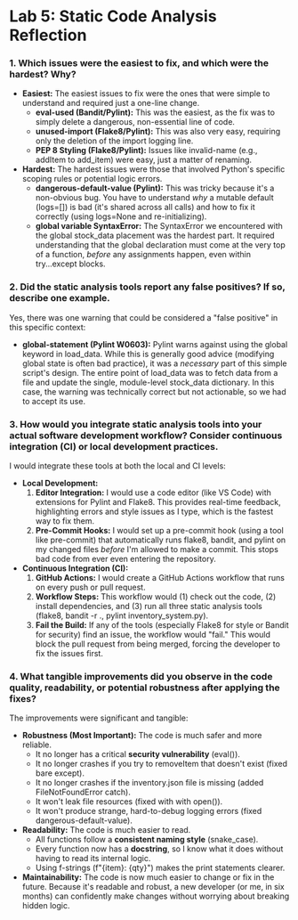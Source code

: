 # **Lab 5: Static Code Analysis Reflection**

### **1\. Which issues were the easiest to fix, and which were the hardest? Why?**

* **Easiest:** The easiest issues to fix were the ones that were simple to understand and required just a one-line change.  
  * **eval-used (Bandit/Pylint):** This was the easiest, as the fix was to simply delete a dangerous, non-essential line of code.  
  * **unused-import (Flake8/Pylint):** This was also very easy, requiring only the deletion of the import logging line.  
  * **PEP 8 Styling (Flake8/Pylint):** Issues like invalid-name (e.g., addItem to add\_item) were easy, just a matter of renaming.  
* **Hardest:** The hardest issues were those that involved Python's specific scoping rules or potential logic errors.  
  * **dangerous-default-value (Pylint):** This was tricky because it's a non-obvious bug. You have to understand *why* a mutable default (logs=\[\]) is bad (it's shared across all calls) and how to fix it correctly (using logs=None and re-initializing).  
  * **global variable SyntaxError:** The SyntaxError we encountered with the global stock\_data placement was the hardest part. It required understanding that the global declaration must come at the very top of a function, *before* any assignments happen, even within try...except blocks.

### **2\. Did the static analysis tools report any false positives? If so, describe one example.**

Yes, there was one warning that could be considered a "false positive" in this specific context:

* **global-statement (Pylint W0603):** Pylint warns against using the global keyword in load\_data. While this is generally good advice (modifying global state is often bad practice), it was a *necessary* part of this simple script's design. The entire point of load\_data was to fetch data from a file and update the single, module-level stock\_data dictionary. In this case, the warning was technically correct but not actionable, so we had to accept its use.

### **3\. How would you integrate static analysis tools into your actual software development workflow? Consider continuous integration (CI) or local development practices.**

I would integrate these tools at both the local and CI levels:

* **Local Development:**  
  1. **Editor Integration:** I would use a code editor (like VS Code) with extensions for Pylint and Flake8. This provides real-time feedback, highlighting errors and style issues as I type, which is the fastest way to fix them.  
  2. **Pre-Commit Hooks:** I would set up a pre-commit hook (using a tool like pre-commit) that automatically runs flake8, bandit, and pylint on my changed files *before* I'm allowed to make a commit. This stops bad code from ever even entering the repository.  
* **Continuous Integration (CI):**  
  1. **GitHub Actions:** I would create a GitHub Actions workflow that runs on every push or pull request.  
  2. **Workflow Steps:** This workflow would (1) check out the code, (2) install dependencies, and (3) run all three static analysis tools (flake8, bandit \-r ., pylint inventory\_system.py).  
  3. **Fail the Build:** If any of the tools (especially Flake8 for style or Bandit for security) find an issue, the workflow would "fail." This would block the pull request from being merged, forcing the developer to fix the issues first.

### **4\. What tangible improvements did you observe in the code quality, readability, or potential robustness after applying the fixes?**

The improvements were significant and tangible:

* **Robustness (Most Important):** The code is much safer and more reliable.  
  * It no longer has a critical **security vulnerability** (eval()).  
  * It no longer crashes if you try to removeItem that doesn't exist (fixed bare except).  
  * It no longer crashes if the inventory.json file is missing (added FileNotFoundError catch).  
  * It won't leak file resources (fixed with with open()).  
  * It won't produce strange, hard-to-debug logging errors (fixed dangerous-default-value).  
* **Readability:** The code is much easier to read.  
  * All functions follow a **consistent naming style** (snake\_case).  
  * Every function now has a **docstring**, so I know what it does without having to read its internal logic.  
  * Using f-strings (f"{item}: {qty}") makes the print statements clearer.  
* **Maintainability:** The code is now much easier to change or fix in the future. Because it's readable and robust, a new developer (or me, in six months) can confidently make changes without worrying about breaking hidden logic.

